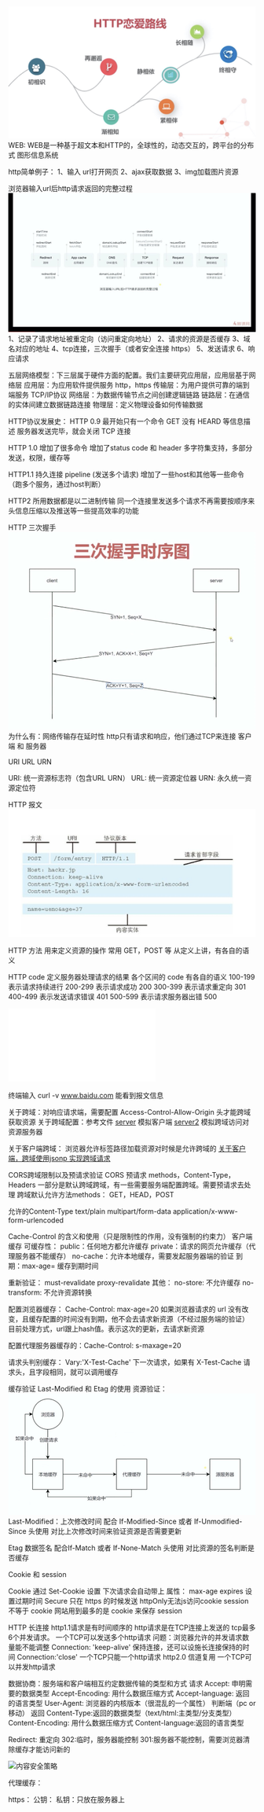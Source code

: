 ![HTTP恋爱路线](./img/HTTP恋爱路线.jpg)
WEB:
WEB是一种基于超文本和HTTP的，全球性的，动态交互的，跨平台的分布式 图形信息系统

http简单例子：
1、输入 url打开网页
2、ajax获取数据
3、img加载图片资源

浏览器输入url后http请求返回的完整过程
![浏览器输入url后http请求返回的完整过程](./img/httpTourl.jpg)
1、记录了请求地址被重定向（访问重定向地址）
2、请求的资源是否缓存
3、域名对应的地址
4、tcp连接，三次握手（或者安全连接 https）
5、发送请求
6、响应请求

五层网络模型：下三层属于硬件方面的配置。我们主要研究应用层，应用层基于网络层
应用层：为应用软件提供服务 http，https
传输层：为用户提供可靠的端到端服务 TCP/IP协议
网络层：为数据传输节点之间创建逻辑链路
链路层：在通信的实体间建立数据链路连接
物理层：定义物理设备如何传输数据

HTTP协议发展史：
HTTP 0.9
最开始只有一个命令 GET 
没有 HEARD 等信息描述
服务器发送完毕，就会关闭 TCP 连接

HTTP 1.0
增加了很多命令
增加了status code 和 header
多字符集支持，多部分发送，权限，缓存等

HTTP1.1
持久连接
pipeline (发送多个请求)
增加了一些host和其他等一些命令（跑多个服务，通过host判断）

HTTP2
所用数据都是以二进制传输
同一个连接里发送多个请求不再需要按顺序来
头信息压缩以及推送等一些提高效率的功能

HTTP 三次握手
![三次握手](./img/三次握手.jpg)
为什么有：网络传输存在延时性
http只有请求和响应，他们通过TCP来连接 客户端 和 服务器

URI URL URN

URI: 统一资源标志符（包含URL URN）
URL: 统一资源定位器
URN: 永久统一资源定位符

HTTP 报文
![报文](./img/请求报文.jpg)

HTTP 方法
用来定义资源的操作
常用 GET，POST 等
从定义上讲，有各自的语义

HTTP code
定义服务器处理请求的结果
各个区间的 code 有各自的语义
100-199 表示请求持续进行
200-299 表示请求成功 200 
300-399 表示请求重定向 301
400-499 表示发送请求错误 401
500-599 表示请求服务器出错 500


![基于node 创建一个简单的 http 服务](./server.js)

终端输入 curl -v www.baidu.com  能看到报文信息

关于跨域：对响应请求端，需要配置 Access-Control-Allow-Origin 头才能跨域获取资源
关于跨域配置：参考文件
[server](./server.js) 模拟客户端
[server2](./server2.js) 模拟跨域访问对资源服务器

关于客户端跨域：
浏览器允许标签路径加载资源对时候是允许跨域的
[关于客户端，跨域使用jsonp 实现跨域请求](./test.html)

CORS跨域限制以及预请求验证
CORS 预请求
methods，Content-Type，Headers 一部分是默认跨域跨域，有一些需要服务端配置跨域。需要预请求去处理
跨域默认允许方法methods：
GET，HEAD，POST

允许的Content-Type
text/plain
multipart/form-data
application/x-www-form-urlencoded

Cache-Control 的含义和使用（只是限制性的作用，没有强制的约束力）
客户端缓存
可缓存性：
public：任何地方都允许缓存
private：请求的网页允许缓存（代理服务器不能缓存）
no-cache：允许本地缓存，需要发起服务器端的验证
到期：max-age=<seconds> 缓存到期时间

重新验证：
must-revalidate 
proxy-revalidate
其他：
no-store: 不允许缓存
no-transform: 不允许资源转换

配置浏览器缓存： Cache-Control: max-age=20 
如果浏览器请求的 url 没有改变，且缓存配置的时间没有到期，他不会去请求新资源（不经过服务端的验证）
目前处理方式，url跟上hash值。表示这次的更新，去请求新资源

配置代理服务器缓存的：Cache-Control: s-maxage=20

请求头判别缓存：
Vary:'X-Test-Cache' 
下一次请求，如果有 X-Test-Cache 请求头，且字段相同，就可以调用缓存

缓存验证 Last-Modified 和 Etag 的使用
资源验证：
![缓存读取的流程](../img/缓存操作.jpg)
Last-Modified：上次修改时间
配合 If-Modified-Since 或者 If-Unmodified-Since 头使用
对比上次修改时间来验证资源是否需要更新

Etag
数据签名
配合If-Match 或者 If-None-Match 头使用
对比资源的签名判断是否缓存

Cookie 和 session

Cookie
通过 Set-Cookie 设置
下次请求会自动带上
属性：
max-age expires 设置过期时间
Secure 只在 https 的时候发送
httpOnly无法js访问cookie
session 不等于 cookie
网站用到最多的是 cookie 来保存 session

HTTP 长连接
http1.1请求是有时间顺序的
http请求是在TCP连接上发送的
tcp最多6个并发请求。
一个TCP可以发送多个http请求
问题：浏览器允许的并发请求数量能不能调整
Connection: 'keep-alive' 保持连接，还可以设施长连接保持的时间
Connection:'close' 一个TCP只能一个http请求
http2.0 
信道复用
一个TCP可以并发http请求

数据协商：服务端和客户端相互约定数据传输的类型和方式
请求
Accept: 申明需要的数据类型 
Accept-Encoding: 用什么数据压缩方式
Accept-language: 返回的语言类型
User-Agent: 浏览器的内核版本（很混乱的一个属性） 判断端（pc or 移动）
返回
Content-Type:返回的数据类型（text/html:主类型/分支类型）
Content-Encoding: 用什么数据压缩方式
Content-language:返回的语言类型

Redirect: 重定向
302:临时，服务器能控制
301:服务器不能控制，需要浏览器清除缓存才能访问新的


![内容安全策略](https://developer.mozilla.org/zh-CN/docs/Web/Security/CSP)

代理缓存：

https：
公钥：
私钥：只放在服务器上
